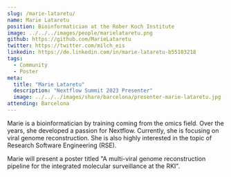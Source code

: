 ```yaml
---
slug: /marie-lataretu/
name: Marie Lataretu
position: Bioinformatician at the Rober Koch Institute
image: ../../../images/people/marielataretu.png
github: https://github.com/MarieLataretu
twitter: https://twitter.com/milch_eis
linkedin: https://de.linkedin.com/in/marie-lataretu-b55103218
tags:
  - Community
  - Poster
meta:
  title: "Marie Lataretu"
  description: "Nextflow Summit 2023 Presenter"
  image: ../../../images/share/barcelona/presenter-marie-lataretu.jpg
attending: Barcelona
---
```


Marie is a bioinformatician by training coming from the omics field. Over the years, she developed a passion for Nextflow. Currently, she is focusing on viral genome reconstruction. She is also highly interested in the topic of Research Software Engineering (RSE).

Marie will present a poster titled "A multi-viral genome reconstruction pipeline for the integrated molecular surveillance at the RKI".
